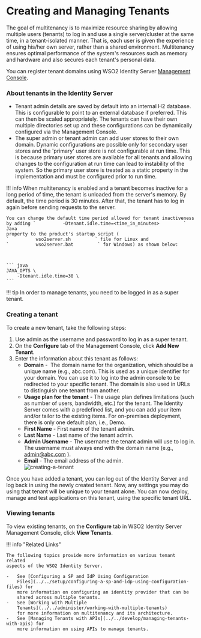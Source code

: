 # Creating and Managing Tenants

The goal of multitenancy is to maximize resource sharing by allowing multiple users (tenants) to log in and use a single server/cluster at the same time, in a tenant-isolated manner. That is, each user is given the experience of using his/her own server, rather than a shared environment. Multitenancy ensures optimal performance of the system's resources such as memory and hardware and also secures each tenant's personal data.

You can register tenant domains using WSO2 Identity Server [Management Console](../../setup/getting-started-with-the-management-console).

### About tenants in the Identity Server

-   Tenant admin details are saved by default into an internal H2 database. This is configurable to point to an external database if preferred. This can then be scaled appropriately. The tenants can
    have their own multiple directories set up and these configurations can be dynamically configured via the Management Console. 
-   The super admin or tenant admin can add user stores to their own domain. Dynamic configurations are possible only for secondary user stores and the 'primary' user store is not configurable at run time. This is because primary user stores are available for all tenants and allowing changes to the configuration at run time can lead to instability of the system. So the primary user store is treated as a     static property in the implementation and must be configured prior to run time.

!!! info 
    When multitenancy is enabled and a tenant becomes inactive for a long
    period of time, the tenant is unloaded from the server's memory. By
    default, the time period is 30 minutes. After that, the tenant has to
    log in again before sending requests to the server.

    You can change the default time period allowed for tenant inactiveness
    by adding `          -Dtenant.idle.time=<time_in_minutes>         ` Java
    property to the product's startup script (
    `          wso2server.sh         ` file for Linux and
    `          wso2server.bat         ` for Windows) as shown below:

    

    ``` java
    JAVA_OPTS \
        -Dtenant.idle.time=30 \
    ```

!!! tip
    In order to manage tenants, you need to be logged in as a super tenant.

### Creating a tenant

To create a new tenant, take the following steps:

1.  Use admin as the username and password to log in as a super tenant.
2.  On the **Configure** tab of the Management Console, click **Add New
    Tenant**.
3.  Enter the information about this tenant as follows:  
    -   **Domain** -  The domain name for the organization, which should
        be a unique name (e.g., abc.com). This is used as a unique
        identifier for your domain. You can use it to log into the admin
        console to be redirected to your specific tenant. The domain is
        also used in URLs to distinguish one tenant from another.
    -   **Usage plan for the tenant** - The usage plan defines
        limitations (such as number of users, bandwidth, etc.) for the
        tenant. The Identity Server comes with a predefined list, and
        you can add your item and/or tailor to the existing items. For
        on-premises deployment, there is only one default plan, i.e.,
        Demo.  
    -   **First Name** - First name of the tenant admin.
    -   **Last Name** - Last name of the tenant admin.
    -   **Admin Username** - The username the tenant admin will use to
        log in. The username must always end with the domain name (e.g.,
        <admin@abc.com> ).
    -   **Email** - The email address of the admin.  
        ![creating-a-tenant](../assets/img/using-wso2-identity-server/creating-a-tenant.png)

Once you have added a tenant, you can log out of the Identity Server and
log back in using the newly created tenant. Now, any settings you may do
using that tenant will be unique to your tenant alone. You can now
deploy, manage and test applications on this tenant, using the specific
tenant URL.

### Viewing tenants

To view existing tenants, on the **Configure** tab in WSO2 Identity
Server Management Console, click **View Tenants**.

!!! info "Related Links"

    The following topics provide more information on various tenant related
    aspects of the WSO2 Identity Server.

    -   See [Configuring a SP and IdP Using Configuration
        Files](../../setup/configuring-a-sp-and-idp-using-configuration-files) for
        more information on configuring an identity provider that can be
        shared across multiple tenants.
    -   See [Working with Multiple
        Tenants](../../administer/working-with-multiple-tenants)
        for more information on multitenancy and its architecture.
    -   See [Managing Tenants with APIs](../../develop/managing-tenants-with-apis) for
        more information on using APIs to manage tenants.
